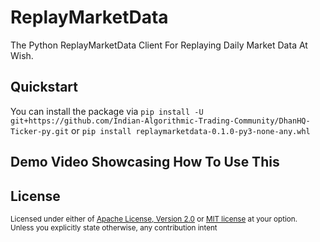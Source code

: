 # ReplayMarketData
The Python ReplayMarketData Client For Replaying Daily Market Data At Wish.

## Quickstart
You can install the package via `pip install -U git+https://github.com/Indian-Algorithmic-Trading-Community/DhanHQ-Ticker-py.git` or `pip install replaymarketdata-0.1.0-py3-none-any.whl`

## Demo Video Showcasing How To Use This

## License
<sup>
Licensed under either of <a href="LICENSE-APACHE">Apache License, Version
2.0</a> or <a href="LICENSE-MIT">MIT license</a> at your option.
</sup>

<br>

<sub>
Unless you explicitly state otherwise, any contribution intent
